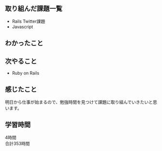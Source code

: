 ## 取り組んだ課題一覧
- Rails Twitter課題
- Javascript

## わかったこと


## 次やること
- Ruby on Rails

## 感じたこと
明日から仕事が始まるので、勉強時間を見つけて課題に取り組んでいきたいと思います。

## 学習時間
4時間<br />
合計353時間